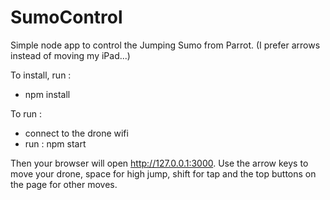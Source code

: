 # SumoControl
Simple node app to control the Jumping Sumo from Parrot.
(I prefer arrows instead of moving my iPad...)

To install, run :
- npm install

To run :
- connect to the drone wifi
- run : npm start

Then your browser will open http://127.0.0.1:3000.
Use the arrow keys to move your drone, space for high jump, shift for tap and the top buttons on the page for other moves.
